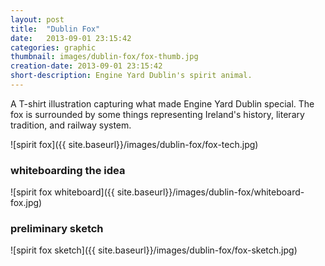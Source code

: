 ```yaml
---
layout: post
title:  "Dublin Fox"
date:   2013-09-01 23:15:42
categories: graphic
thumbnail: images/dublin-fox/fox-thumb.jpg
creation-date: 2013-09-01 23:15:42
short-description: Engine Yard Dublin's spirit animal.
---
```


A T-shirt illustration capturing what made Engine Yard Dublin special.
The fox is surrounded by some things representing Ireland's history,
 literary tradition, and railway system.

![spirit fox]({{ site.baseurl}}/images/dublin-fox/fox-tech.jpg)

### whiteboarding the idea

![spirit fox whiteboard]({{ site.baseurl}}/images/dublin-fox/whiteboard-fox.jpg)

### preliminary sketch

![spirit fox sketch]({{ site.baseurl}}/images/dublin-fox/fox-sketch.jpg)
